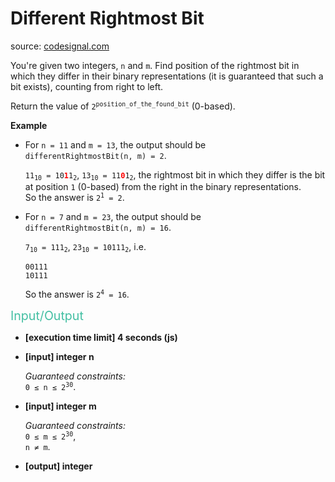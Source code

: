 <h1>Different Rightmost Bit</h1>
<p>source: <a href="https://www.codesignal.com/">codesignal.com</a>
<div><p>You're given two integers, <code>n</code> and <code>m</code>. Find position of the rightmost bit in which they differ in their binary representations (it is guaranteed that such a bit exists), counting from right to left.</p>
<p>Return the value of <code>2<sup>position_of_the_found_bit</sup></code> (0-based).</p>
<p><strong>Example</strong></p>
<ul>
<li>
<p>For <code>n = 11</code> and <code>m = 13</code>, the output should be<br>
<code>differentRightmostBit(n, m) = 2</code>.</p>
<p><code>11<sub>10</sub> = 10<b><font color="red">1</font></b>1<sub>2</sub></code>, <code>13<sub>10</sub> = 11<b><font color="red">0</font></b>1<sub>2</sub></code>, the rightmost bit in which they differ is the bit at position <code>1</code> (0-based) from the right in the binary representations.<br>
So the answer is <code>2<sup>1</sup> = 2</code>.</p>
</li>
<li>
<p>For <code>n = 7</code> and <code>m = 23</code>, the output should be<br>
<code>differentRightmostBit(n, m) = 16</code>.</p>
<p><code>7<sub>10</sub> = 111<sub>2</sub></code>, <code>23<sub>10</sub> = 10111<sub>2</sub></code>, i.e.</p>
<pre><code>00111
10111
</code></pre>
<p>So the answer is <code>2<sup>4</sup> = 16</code>.</p>
</li>
</ul>
<p><span style="color:#44BFA3;font-size:1.4em">Input/Output</span></p>
<ul>
<li>
<p><strong>[execution time limit] 4 seconds (js)</strong></p>
</li>
<li>
<p><strong>[input] integer n</strong></p>
<p><em>Guaranteed constraints:</em><br>
<code>0 ≤ n ≤ 2<sup>30</sup></code>.</p>
</li>
<li>
<p><strong>[input] integer m</strong></p>
<p><em>Guaranteed constraints:</em><br>
<code>0 ≤ m ≤ 2<sup>30</sup></code>,<br>
<code>n ≠ m</code>.</p>
</li>
<li>
<p><strong>[output] integer</strong></p>
</li>
</ul>
</div>